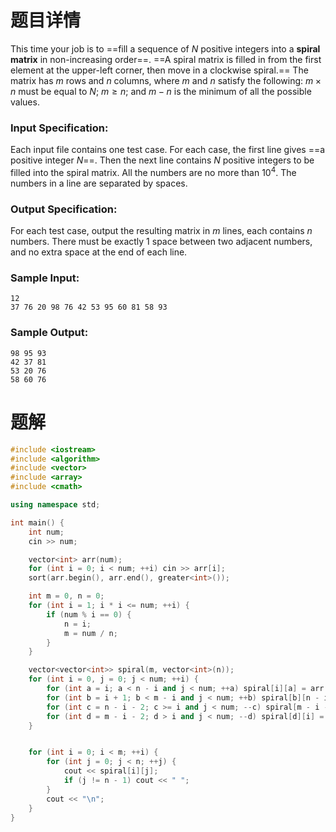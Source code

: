 # 题目详情
This time your job is to ==fill a sequence of $N$ positive integers into a **spiral matrix** in non-increasing order==. ==A spiral matrix is filled in from the first element at the upper-left corner, then move in a clockwise spiral.== The matrix has $m$ rows and $n$ columns, where $m$ and $n$ satisfy the following: $m\times n$ must be equal to $N$; $m\ge n$; and $m-n$ is the minimum of all the possible values.

### Input Specification:

Each input file contains one test case. For each case, the first line gives ==a positive integer $N$==. Then the next line contains $N$ positive integers to be filled into the spiral matrix. All the numbers are no more than $10^4$. The numbers in a line are separated by spaces.

### Output Specification:

For each test case, output the resulting matrix in $m$ lines, each contains $n$ numbers. There must be exactly 1 space between two adjacent numbers, and no extra space at the end of each line.

### Sample Input:

    12
    37 76 20 98 76 42 53 95 60 81 58 93


### Sample Output:

    98 95 93
    42 37 81
    53 20 76
    58 60 76
# 题解

```cpp
#include <iostream>
#include <algorithm>
#include <vector>
#include <array>
#include <cmath>

using namespace std;

int main() {
    int num;
    cin >> num;

    vector<int> arr(num);
    for (int i = 0; i < num; ++i) cin >> arr[i];
    sort(arr.begin(), arr.end(), greater<int>());

    int m = 0, n = 0;
    for (int i = 1; i * i <= num; ++i) {
        if (num % i == 0) {
            n = i;
            m = num / n;
        }
    }

    vector<vector<int>> spiral(m, vector<int>(n));
    for (int i = 0, j = 0; j < num; ++i) {
        for (int a = i; a < n - i and j < num; ++a) spiral[i][a] = arr[j++];
        for (int b = i + 1; b < m - i and j < num; ++b) spiral[b][n - i - 1] = arr[j++];
        for (int c = n - i - 2; c >= i and j < num; --c) spiral[m - i - 1][c] = arr[j++];
        for (int d = m - i - 2; d > i and j < num; --d) spiral[d][i] = arr[j++];
    }


    for (int i = 0; i < m; ++i) {
        for (int j = 0; j < n; ++j) {
            cout << spiral[i][j];
            if (j != n - 1) cout << " ";
        }
        cout << "\n";
    }
}
```

